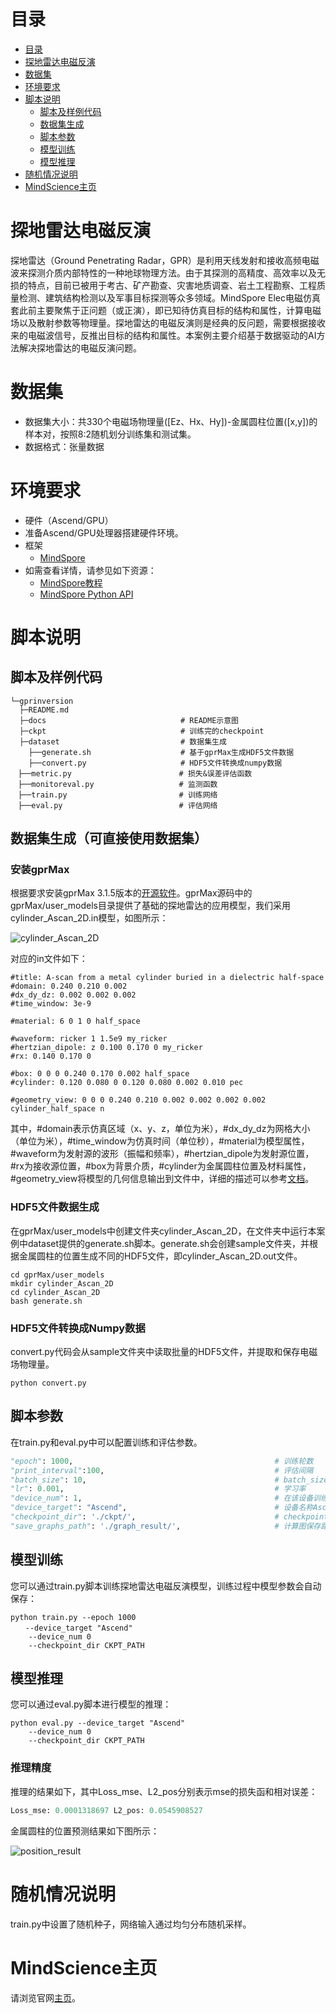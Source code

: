 # 目录

- [目录](#目录)
- [探地雷达电磁反演](#探地雷达电磁反演)
- [数据集](#数据集)
- [环境要求](#环境要求)
- [脚本说明](#脚本说明)
    - [脚本及样例代码](#脚本及样例代码)
    - [数据集生成](#数据集生成)
    - [脚本参数](#脚本参数)
    - [模型训练](#模型训练)
    - [模型推理](#模型推理)
- [随机情况说明](#随机情况说明)
- [MindScience主页](#mindscience主页)

# 探地雷达电磁反演

探地雷达（Ground Penetrating Radar，GPR）是利用天线发射和接收高频电磁波来探测介质内部特性的一种地球物理方法。由于其探测的高精度、高效率以及无损的特点，目前已被用于考古、矿产勘查、灾害地质调查、岩土工程勘察、工程质量检测、建筑结构检测以及军事目标探测等众多领域。MindSpore Elec电磁仿真套此前主要聚焦于正问题（或正演），即已知待仿真目标的结构和属性，计算电磁场以及散射参数等物理量。探地雷达的电磁反演则是经典的反问题，需要根据接收来的电磁波信号，反推出目标的结构和属性。本案例主要介绍基于数据驱动的AI方法解决探地雷达的电磁反演问题。

# 数据集

- 数据集大小：共330个电磁场物理量([Ez、Hx、Hy])-金属圆柱位置([x,y])的样本对，按照8:2随机划分训练集和测试集。
- 数据格式：张量数据

# 环境要求

- 硬件（Ascend/GPU）
- 准备Ascend/GPU处理器搭建硬件环境。
- 框架
    - [MindSpore](https://www.mindspore.cn/install)　　
- 如需查看详情，请参见如下资源：
    - [MindSpore教程](https://www.mindspore.cn/tutorials/zh-CN/master/index.html)
    - [MindSpore Python API](https://www.mindspore.cn/docs/zh-CN/master/index.html)

# 脚本说明

## 脚本及样例代码

```path
└─gprinversion
  ├─README.md
  ├─docs                              # README示意图
  ├─ckpt                              # 训练完的checkpoint
  ├─dataset                           # 数据集生成
    ├──generate.sh                    # 基于gprMax生成HDF5文件数据
    ├──convert.py                     # HDF5文件转换成numpy数据
　├──metric.py                        # 损失&误差评估函数
　├──monitoreval.py                   # 监测函数
　├──train.py                         # 训练网络
　├──eval.py                          # 评估网络
```

## 数据集生成（可直接使用数据集）

### 安装gprMax

根据要求安装gprMax 3.1.5版本的[开源软件](https://github.com/gprMax/gprMax)。gprMax源码中的gprMax/user_models目录提供了基础的探地雷达的应用模型，我们采用cylinder_Ascan_2D.in模型，如图所示：

![cylinder_Ascan_2D](./docs/cylinder_Ascan_2D.jpg)

对应的in文件如下：

```shell
#title: A-scan from a metal cylinder buried in a dielectric half-space
#domain: 0.240 0.210 0.002
#dx_dy_dz: 0.002 0.002 0.002
#time_window: 3e-9

#material: 6 0 1 0 half_space

#waveform: ricker 1 1.5e9 my_ricker
#hertzian_dipole: z 0.100 0.170 0 my_ricker
#rx: 0.140 0.170 0

#box: 0 0 0 0.240 0.170 0.002 half_space
#cylinder: 0.120 0.080 0 0.120 0.080 0.002 0.010 pec

#geometry_view: 0 0 0 0.240 0.210 0.002 0.002 0.002 0.002 cylinder_half_space n
```

其中，#domain表示仿真区域（x、y、z，单位为米），#dx_dy_dz为网格大小（单位为米），#time_window为仿真时间（单位秒），#material为模型属性，#waveform为发射源的波形（振幅和频率），#hertzian_dipole为发射源位置，#rx为接收源位置，#box为背景介质，#cylinder为金属圆柱位置及材料属性，#geometry_view将模型的几何信息输出到文件中，详细的描述可以参考[文档](http://docs.gprmax.com/en/latest/examples_simple_2D.html)。

### HDF5文件数据生成

在gprMax/user_models中创建文件夹cylinder_Ascan_2D，在文件夹中运行本案例中dataset提供的generate.sh脚本。generate.sh会创建sample文件夹，并根据金属圆柱的位置生成不同的HDF5文件，即cylinder_Ascan_2D.out文件。

```shell
cd gprMax/user_models
mkdir cylinder_Ascan_2D
cd cylinder_Ascan_2D
bash generate.sh
```

### HDF5文件转换成Numpy数据

convert.py代码会从sample文件夹中读取批量的HDF5文件，并提取和保存电磁场物理量。

```shell
python convert.py
```

## 脚本参数

在train.py和eval.py中可以配置训练和评估参数。

```python
"epoch": 1000,                                             # 训练轮数
"print_interval":100,                                      # 评估间隔
"batch_size": 10,                                          # batch_size
"lr": 0.001,                                               # 学习率
"device_num": 1,                                           # 在该设备训练
"device_target": "Ascend",                                 # 设备名称Ascend
"checkpoint_dir": './ckpt/',                               # checkpoint保存路径
"save_graphs_path": './graph_result/',                     # 计算图保存路径
```

## 模型训练

您可以通过train.py脚本训练探地雷达电磁反演模型，训练过程中模型参数会自动保存：

```shell
python train.py --epoch 1000
　　--device_target "Ascend"
    --device_num 0
    --checkpoint_dir CKPT_PATH
```

## 模型推理

您可以通过eval.py脚本进行模型的推理：

```shell
python eval.py --device_target "Ascend"
    --device_num 0
    --checkpoint_dir CKPT_PATH
```

### 推理精度

推理的结果如下，其中Loss_mse、L2_pos分别表示mse的损失函和相对误差：

```python
Loss_mse: 0.0001318697 L2_pos: 0.0545908527
```

金属圆柱的位置预测结果如下图所示：

![position_result](./docs/position_result.jpg)

# 随机情况说明

train.py中设置了随机种子，网络输入通过均匀分布随机采样。

# MindScience主页

请浏览官网[主页](https://gitee.com/mindspore/mindscience)。

